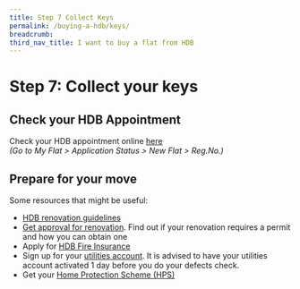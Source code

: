 ```yaml
---
title: Step 7 Collect Keys
permalink: /buying-a-hdb/keys/
breadcrumb: 
third_nav_title: I want to buy a flat from HDB
---
```


# Step 7: Collect your keys

## Check your HDB Appointment

Check your HDB appointment online [here](https://services2.hdb.gov.sg/webapp/SX05AWSPCP/SX05PSPCPLogin.jsp)<br>
<em>(Go to My Flat > Application Status > New Flat > Reg.No.)</em>

## Prepare for your move

Some resources that might be useful:
- [HDB renovation guidelines](https://www.hdb.gov.sg/cs/infoweb/residential/living-in-an-hdb-flat/renovation&rendermode=preview)
- [Get approval for renovation](https://www.hdb.gov.sg/cs/infoweb/residential/living-in-an-hdb-flat/renovation/applying-for-approval). Find out if your renovation requires a permit and how you can obtain one
- Apply for [HDB Fire Insurance](https://www.hdb.gov.sg/cs/infoweb/residential/living-in-an-hdb-flat/fire-insurance)
- Sign up for your [utilities account](https://www.spgroup.com.sg/home). It is advised to have your utilities account activated 1 day before you do your defects check.
- Get your [Home Protection Scheme (HPS)](https://www.cpf.gov.sg/eSvc/Web/Schemes/ApplyOrAdjustHpsCover/ImportantNotes)
